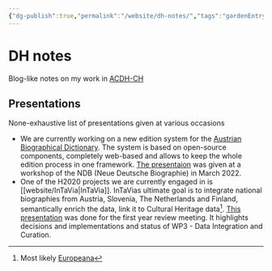 ```yaml
---
{"dg-publish":true,"permalink":"/website/dh-notes/","tags":"gardenEntry"}
---
```


# DH notes
Blog-like notes on my work in [ACDH-CH](https://www.oeaw.ac.at/acdh)

## Presentations
None-exhaustive list of presentations given at various occasions
- We are currently working on a new edition system for the [Austrian Biographical Dictionary](https://www.biographien.ac.at/oebl?frames=yes). The system is based on open-source components, completely web-based and allows to keep the whole edition process in one framework. [The presentaion](https://sennierer.github.io/irs_ndb_3-22/) was given at a workshop of the NDB (Neue Deutsche Biographie) in March 2022.
- One of the H2020 projects we are currently engaged in is [[website/InTaVia|InTaVia]]. InTaVias ultimate goal is to integrate national biographies from Austria, Slovenia, The Netherlands and Finland, semantically enrich the data, link it to Cultural Heritage data[^1]. [This presentation](https://sennierer.github.io/intavia-review-meeting-2022/) was done for the first year review meeting. It highlights decisions and implementations and status of WP3 - Data Integration and Curation.

[^1]: Most likely [Europeana](https://www.europeana.eu/)